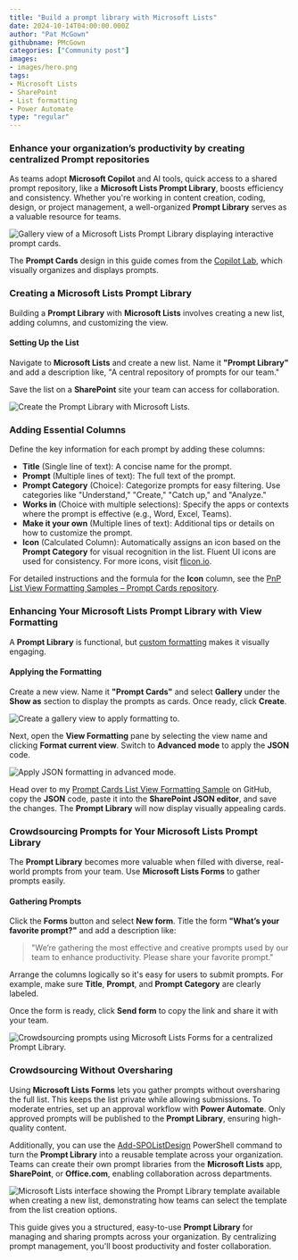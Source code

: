 ```yaml
---
title: "Build a prompt library with Microsoft Lists"
date: 2024-10-14T04:00:00.000Z
author: "Pat McGown"
githubname: PMcGown
categories: ["Community post"]
images:
- images/hero.png
tags:
- Microsoft Lists
- SharePoint
- List formatting
- Power Automate
type: "regular"
---
```


### Enhance your organization’s productivity by creating centralized Prompt repositories

As teams adopt **Microsoft Copilot** and AI tools, quick access to a shared prompt repository, like a **Microsoft Lists Prompt Library**, boosts efficiency and consistency. Whether you're working in content creation, coding, design, or project management, a well-organized **Prompt Library** serves as a valuable resource for teams.

![Gallery view of a Microsoft Lists Prompt Library displaying interactive prompt cards.](images/prompt-library-cards.png)

The **Prompt Cards** design in this guide comes from the [Copilot Lab](https://copilot.cloud.microsoft/en-US/prompts?WT.mc_id=MVP_400145), which visually organizes and displays prompts.

### Creating a Microsoft Lists Prompt Library

Building a **Prompt Library** with **Microsoft Lists** involves creating a new list, adding columns, and customizing the view.

#### Setting Up the List

Navigate to **Microsoft Lists** and create a new list. Name it **"Prompt Library"** and add a description like, "A central repository of prompts for our team."

Save the list on a **SharePoint** site your team can access for collaboration.

![Create the Prompt Library with Microsoft Lists.](images/create-prompt-library-list.png)

### Adding Essential Columns

Define the key information for each prompt by adding these columns:

- **Title** (Single line of text): A concise name for the prompt.
- **Prompt** (Multiple lines of text): The full text of the prompt.
- **Prompt Category** (Choice): Categorize prompts for easy filtering. Use categories like "Understand," "Create," "Catch up," and "Analyze."
- **Works in** (Choice with multiple selections): Specify the apps or contexts where the prompt is effective (e.g., Word, Excel, Teams).
- **Make it your own** (Multiple lines of text): Additional tips or details on how to customize the prompt.
- **Icon** (Calculated Column): Automatically assigns an icon based on the **Prompt Category** for visual recognition in the list. Fluent UI icons are used for consistency. For more icons, visit [flicon.io](https://flicon.io).

For detailed instructions and the formula for the **Icon** column, see the [PnP List View Formatting Samples – Prompt Cards repository](https://github.com/pnp/List-Formatting/tree/master/view-samples/prompt-cards).

### Enhancing Your Microsoft Lists Prompt Library with View Formatting

A **Prompt Library** is functional, but [custom formatting](https://learn.microsoft.com/en-us/sharepoint/dev/declarative-customization/view-formatting?WT.mc_id=MVP_400145) makes it visually engaging.

#### Applying the Formatting

Create a new view. Name it **"Prompt Cards"** and select **Gallery** under the **Show as** section to display the prompts as cards. Once ready, click **Create**.

![Create a gallery view to apply formatting to.](images/create-gallery-view.png)

Next, open the **View Formatting** pane by selecting the view name and clicking **Format current view**. Switch to **Advanced mode** to apply the **JSON** code.

![Apply JSON formatting in advanced mode.](images/format-view.png)

Head over to my [Prompt Cards List View Formatting Sample](https://adoption.microsoft.com/en-us/sample-solution-gallery/sample/pnp-list-formatting-prompt-cards/?WT.mc_id=MVP_400145) on GitHub, copy the **JSON** code, paste it into the **SharePoint JSON editor**, and save the changes. The **Prompt Library** will now display visually appealing cards.

### Crowdsourcing Prompts for Your Microsoft Lists Prompt Library

The **Prompt Library** becomes more valuable when filled with diverse, real-world prompts from your team. Use **Microsoft Lists Forms** to gather prompts easily.

#### Gathering Prompts

Click the **Forms** button and select **New form**. Title the form **"What’s your favorite prompt?"** and add a description like:

> "We’re gathering the most effective and creative prompts used by our team to enhance productivity. Please share your favorite prompt."

Arrange the columns logically so it's easy for users to submit prompts. For example, make sure **Title**, **Prompt**, and **Prompt Category** are clearly labeled.

Once the form is ready, click **Send form** to copy the link and share it with your team.

![Crowdsourcing prompts using Microsoft Lists Forms for a centralized Prompt Library.](images/crowdsource-prompts.png)

### Crowdsourcing Without Oversharing

Using **Microsoft Lists Forms** lets you gather prompts without oversharing the full list. This keeps the list private while allowing submissions. To moderate entries, set up an approval workflow with **Power Automate**. Only approved prompts will be published to the **Prompt Library**, ensuring high-quality content.

Additionally, you can use the [Add-SPOListDesign](https://learn.microsoft.com/en-us/powershell/module/sharepoint-online/add-spolistdesign?view=sharepoint-ps&WT.mc_id=MVP_400145) PowerShell command to turn the **Prompt Library** into a reusable template across your organization. Teams can create their own prompt libraries from the **Microsoft Lists** app, **SharePoint**, or **Office.com**, enabling collaboration across departments.

![Microsoft Lists interface showing the Prompt Library template available when creating a new list, demonstrating how teams can select the template from the list creation options.](images/list-as-template.png)

This guide gives you a structured, easy-to-use **Prompt Library** for managing and sharing prompts across your organization. By centralizing prompt management, you'll boost productivity and foster collaboration.